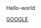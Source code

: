 <html>
<body>
Hello-world

<a href="www.google.com">GOOGLE</a>
<p id="demo"></p>

<script>
document.getElementById("demo").innerHTML = Date();
</script>

</body>
</html>
